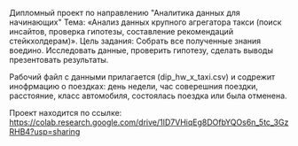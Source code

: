 Дипломный проект по направлению "Аналитика данных для начинающих"
Тема: «Анализ данных крупного агрегатора такси (поиск инсайтов, проверка гипотезы, составление рекомендаций стейкхолдерам)».
Цель задания: Собрать все полученные знания воедино. Исследовать данные, проверить гипотезу, сделать выводы презентовать результаты.

Рабочий файл с данными прилагается (dip_hw_x_taxi.csv) и содрежит инофрмацию о поездках: день недели, час соверешния поездки, расстояние, класс автомобиля, состоялась поездка или была отменена.

Проект находится по ссылке: https://colab.research.google.com/drive/1ID7VHiqEg8DOfbYQOs6n_5tc_3GzRHB4?usp=sharing
